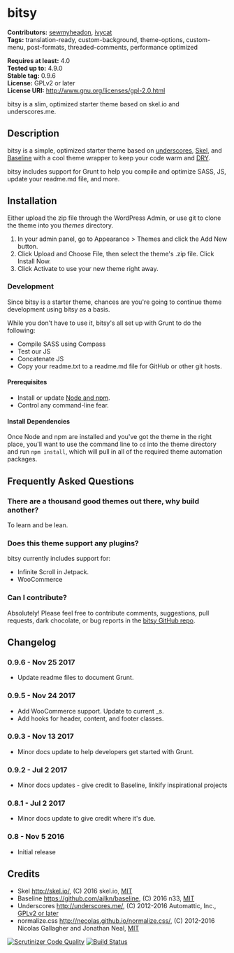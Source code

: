 # bitsy #

**Contributors:** [sewmyheadon](https://profiles.wordpress.org/sewmyheadon), [ivycat](https://profiles.wordpress.org/ivycat)  
**Tags:** translation-ready, custom-background, theme-options, custom-menu, post-formats, threaded-comments, performance optimized  

**Requires at least:** 4.0  
**Tested up to:** 4.9.0  
**Stable tag:** 0.9.6  
**License:** GPLv2 or later  
**License URI:** http://www.gnu.org/licenses/gpl-2.0.html  

bitsy is a slim, optimized starter theme based on skel.io and underscores.me.

## Description ##

bitsy is a simple, optimized starter theme based on [underscores](http://underscores.me/), [Skel](http://skel.io/), and [Baseline](https://github.com/ajlkn/baseline) with a cool theme wrapper to keep your code warm and [DRY](https://en.wikipedia.org/wiki/Don%27t_repeat_yourself).

bitsy includes support for Grunt to help you compile and optimize SASS, JS, update your readme.md file, and more.

## Installation ##

Either upload the zip file through the WordPress Admin, or use git to clone the theme into you _themes_ directory.

1. In your admin panel, go to Appearance > Themes and click the Add New button.
2. Click Upload and Choose File, then select the theme's .zip file. Click Install Now.
3. Click Activate to use your new theme right away.

### Development
Since bitsy is a starter theme, chances are you're going to continue theme development using bitsy as a basis.

While you don't have to use it, bitsy's all set up with Grunt to do the following:
- Compile SASS using Compass
- Test our JS
- Concatenate JS
- Copy your readme.txt to a readme.md file for GitHub or other git hosts.

#### Prerequisites ####
- Install or update [Node and npm](https://nodejs.org/en/download/).
- Control any command-line fear.

#### Install Dependencies ####
Once Node and npm are installed and you've got the theme in the right place, you'll want to use the command line to `cd`
into the theme directory and run `npm install`, which will pull in all of the required theme automation packages.

## Frequently Asked Questions ##

### There are a thousand good themes out there, why build another? ###

To learn and be lean.

### Does this theme support any plugins? ###

bitsy currently includes support for:

- Infinite Scroll in Jetpack.
- WooCommerce

### Can I contribute? ###

Absolutely! Please feel free to contribute comments, suggestions, pull requests, dark chocolate, or bug reports in the [bitsy GitHub repo](https://github.com/sewmyheadon/bitsy).

## Changelog ##

### 0.9.6 - Nov 25 2017 ###
* Update readme files to document Grunt.

### 0.9.5 - Nov 24 2017 ###
* Add WooCommerce support. Update to current _s.
* Add hooks for header, content, and footer classes.

### 0.9.3 - Nov 13 2017 ###
* Minor docs update to help developers get started with Grunt.

### 0.9.2 - Jul 2 2017 ###
* Minor docs updates - give credit to Baseline, linkify inspirational projects

### 0.8.1 - Jul 2 2017 ###
* Minor docs update to give credit where it's due.

### 0.8 - Nov 5 2016 ###
* Initial release

## Credits ##

* Skel http://skel.io/, (C) 2016 skel.io, [MIT](https://opensource.org/licenses/MIT)
* Baseline https://github.com/ajlkn/baseline, (C) 2016 n33, [MIT](https://opensource.org/licenses/MIT)
* Underscores http://underscores.me/, (C) 2012-2016 Automattic, Inc., [GPLv2 or later](https://www.gnu.org/licenses/gpl-2.0.html)
* normalize.css http://necolas.github.io/normalize.css/, (C) 2012-2016 Nicolas Gallagher and Jonathan Neal, [MIT](http://opensource.org/licenses/MIT)

[![Scrutinizer Code Quality](https://scrutinizer-ci.com/g/sewmyheadon/bitsy/badges/quality-score.png?b=dev)](https://scrutinizer-ci.com/g/sewmyheadon/bitsy/?branch=dev) [![Build Status](https://scrutinizer-ci.com/g/sewmyheadon/bitsy/badges/build.png?b=dev)](https://scrutinizer-ci.com/g/sewmyheadon/bitsy/build-status/dev)
